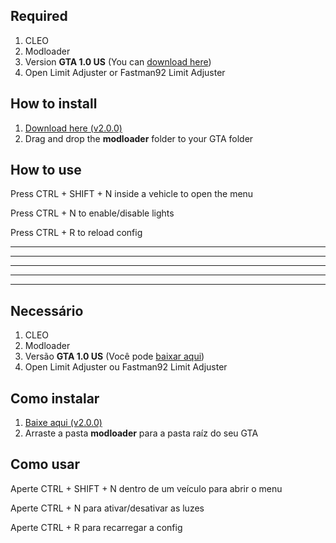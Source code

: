 ## Required
1. CLEO
2. Modloader
3. Version **GTA 1.0 US** (You can [download here](http://miscellaneous-c.blogspot.com/2016/04/crack-gta-sa-v10-us-hoodlum-no-cd-fixed.html))
4. Open Limit Adjuster or Fastman92 Limit Adjuster

## How to install
1. [Download here (v2.0.0)](https://github.com/Danilo1301/neon-lights/releases/tag/v2.0.0)
2. Drag and drop the **modloader** folder to your GTA folder

## How to use
Press CTRL + SHIFT + N inside a vehicle to open the menu

Press CTRL + N to enable/disable lights

Press CTRL + R to reload config

----------------------------------------------------------------------
----------------------------------------------------------------------
----------------------------------------------------------------------
----------------------------------------------------------------------
----------------------------------------------------------------------


## Necessário
1. CLEO
2. Modloader
3. Versão **GTA 1.0 US** (Você pode [baixar aqui](http://miscellaneous-c.blogspot.com/2016/04/crack-gta-sa-v10-us-hoodlum-no-cd-fixed.html))
4. Open Limit Adjuster ou Fastman92 Limit Adjuster

## Como instalar
1. [Baixe aqui (v2.0.0)](https://github.com/Danilo1301/neon-lights/releases/tag/v2.0.0)
2. Arraste a pasta **modloader** para a pasta raíz do seu GTA

## Como usar
Aperte CTRL + SHIFT + N dentro de um veículo para abrir o menu

Aperte CTRL + N para ativar/desativar as luzes

Aperte CTRL + R para recarregar a config

